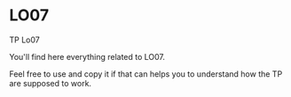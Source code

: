 # LO07
TP Lo07


You'll find here everything related to LO07.

Feel free to use and copy it if that can helps you to understand how the TP are supposed to work.
